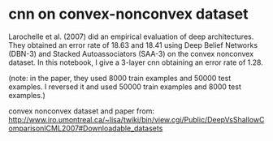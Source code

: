 # cnn on convex-nonconvex dataset

Larochelle et al. (2007) did an empirical evaluation of deep architectures. They obtained an error rate of 18.63 and 18.41 using Deep Belief Networks (DBN-3) and Stacked Autoassociators (SAA-3) on the convex nonconvex dataset. In this notebook, I give a 3-layer cnn obtaining an error rate of 1.28.

(note: in the paper, they used 8000 train examples and 50000 test examples. I reversed it and used 50000 train examples and 8000 test examples.)

convex nonconvex dataset and paper from: 
http://www.iro.umontreal.ca/~lisa/twiki/bin/view.cgi/Public/DeepVsShallowComparisonICML2007#Downloadable_datasets
